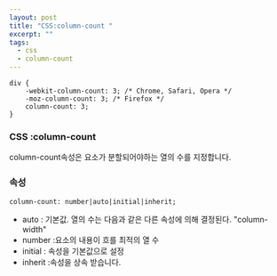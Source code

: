 ```yaml
---
layout: post
title: "CSS:column-count "
excerpt: ""
tags: 
  - css
  - column-count
---
```


```
div {
    -webkit-column-count: 3; /* Chrome, Safari, Opera */
    -moz-column-count: 3; /* Firefox */
    column-count: 3;
}
```
### CSS :column-count

column-count속성은 요소가 분할되어야하는 열의 수를 지정합니다.

### 속성
`column-count: number|auto|initial|inherit;`

+ auto : 기본값. 열의 수는 다음과 같은 다른 속성에 의해 결정된다. "column-width"
+ number :요소의 내용이 흐를 최적의 열 수
+ initial :	 속성을 기본값으로 설정
+ inherit :속성을 상속 받습니다.
